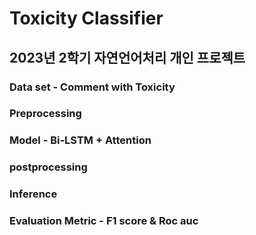 # Toxicity Classifier
## 2023년 2학기 자연언어처리 개인 프로젝트

### Data set - Comment with Toxicity

### Preprocessing

### Model - Bi-LSTM + Attention

### postprocessing

### Inference

### Evaluation Metric - F1 score & Roc auc
